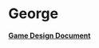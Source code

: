# George

**[Game Design Document](https://docs.google.com/document/d/1egucUJqAaTKwIbYWln57cNTDzNBfE6IdfTYEz7M0epY/edit)**
